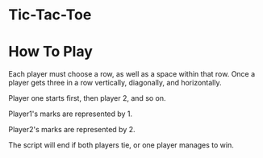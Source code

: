 # Tic-Tac-Toe

# How To  Play

Each player must choose a row, as well as a space within that row. Once a player gets three in a row vertically, diagonally, and horizontally.

Player one starts first, then player 2, and so on.

Player1's marks are represented by 1.


Player2's marks are represented by 2.

The script will end if both players tie, or one player manages to win.

